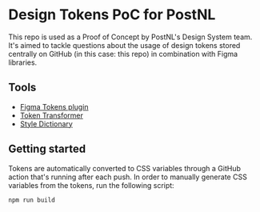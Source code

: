 # Design Tokens PoC for PostNL
This repo is used as a Proof of Concept by PostNL's Design System team.
It's aimed to tackle questions about the usage of design tokens stored centrally on GitHub (in this case: this repo) in combination with Figma libraries.

## Tools
- [Figma Tokens plugin](https://www.jansix.at/resources/figma-tokens)
- [Token Transformer](https://www.npmjs.com/package/token-transformer)
- [Style Dictionary](https://amzn.github.io/style-dictionary/)

## Getting started
Tokens are automatically converted to CSS variables through a GitHub action that's running after each push. In order to manually generate CSS variables from the tokens, run the following script:
```
npm run build
```